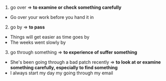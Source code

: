 1. go over
   => **to examine or check something carefully**
  + Go over your work before you hand it in
2. go by
  => **to pass**
  + Things will get easier as time goes by
  + The weeks went slowly by
3. go through something
  => **to experience of suffer something**
  + She's been going through a bad patch recently
  => **to look at or examine something carefully, especially to find something**
  + I always start my day my going through my email

